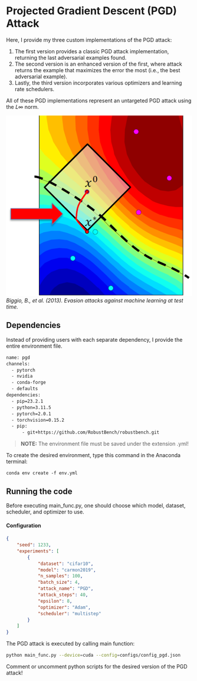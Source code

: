 # Projected Gradient Descent (PGD) Attack


Here, I provide my three custom implementations of the PGD attack:<br>
1. The first version provides a classic PGD attack implementation, returning the last adversarial examples found. <br>
2. The second version is an enhanced version of the first, where attack returns the example that maximizes the error the most (i.e., the best adversarial example).<br> 
3. Lastly, the third version incorporates various optimizers and learning rate schedulers.

All of these PGD implementations represent an untargeted PGD attack using the 𝐿∞ norm.


![Image1](PGD.png)
*Biggio, B., et al. (2013). Evasion attacks against machine learning at test time.*
## Dependencies
Instead of providing users with each separate dependency, I provide the entire environment file.

```sh
name: pgd
channels:
  - pytorch
  - nvidia
  - conda-forge
  - defaults
dependencies:
  - pip=23.2.1
  - python=3.11.5
  - pytorch=2.0.1
  - torchvision=0.15.2
  - pip:
      - git+https://github.com/RobustBench/robustbench.git
```
> **NOTE:** The environment file must be saved under the extension .yml!

To create the desired environment, type this command in the Anaconda terminal:
```shell
conda env create -f env.yml
```

## Running the code
Before executing main_func.py, one should choose which model, dataset, scheduler, and optimizer to use.

#### Configuration
```json
{
    "seed": 1233,
    "experiments": [
        {
            "dataset": "cifar10",
            "model": "carmon2019",
            "n_samples": 100,
            "batch_size": 4,
            "attack_name": "PGD",
            "attack_steps": 40,
            "epsilon": 8,
            "optimizer": "Adam",
            "scheduler": "multistep"
        }
    ]
}
```

The PGD attack is executed by calling main function:
```sh
python main_func.py --device=cuda --config=configs/config_pgd.json
```
Comment or uncomment python scripts for the desired version of the PGD attack!